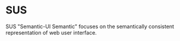 SUS
===

SUS "Semantic-UI Semantic" focuses on the semantically consistent representation of web user interface.
